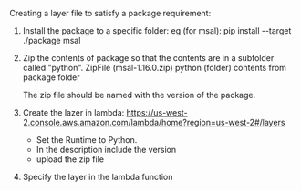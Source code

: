 Creating a layer file to satisfy a package requirement:

1. Install the package to a specific folder:
    eg (for msal): pip install --target ./package msal
2. Zip the contents of package so that the contents are in a subfolder called "python".
    ZipFile (msal-1.16.0.zip)
        python (folder)
            contents from package folder
    
    The zip file should be named with the version of the package.
3. Create the lazer in lambda: https://us-west-2.console.aws.amazon.com/lambda/home?region=us-west-2#/layers
    * Set the Runtime to Python.
    * In the description include the version
    * upload the zip file
4. Specify the layer in the lambda function
